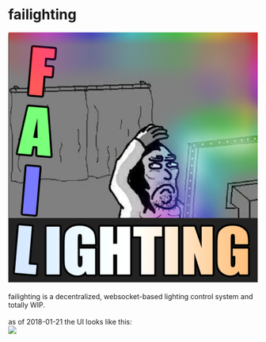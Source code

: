 # failighting
![Alt text](artwork/icon_512.png?raw=true "Title")
<br/><br/>
failighting is a decentralized, websocket-based lighting control system and totally WIP.
<br/><br/>
as of 2018-01-21 the UI looks like this:
<br/>
<img src="https://i.imgur.com/WamaKhT.png"/>
